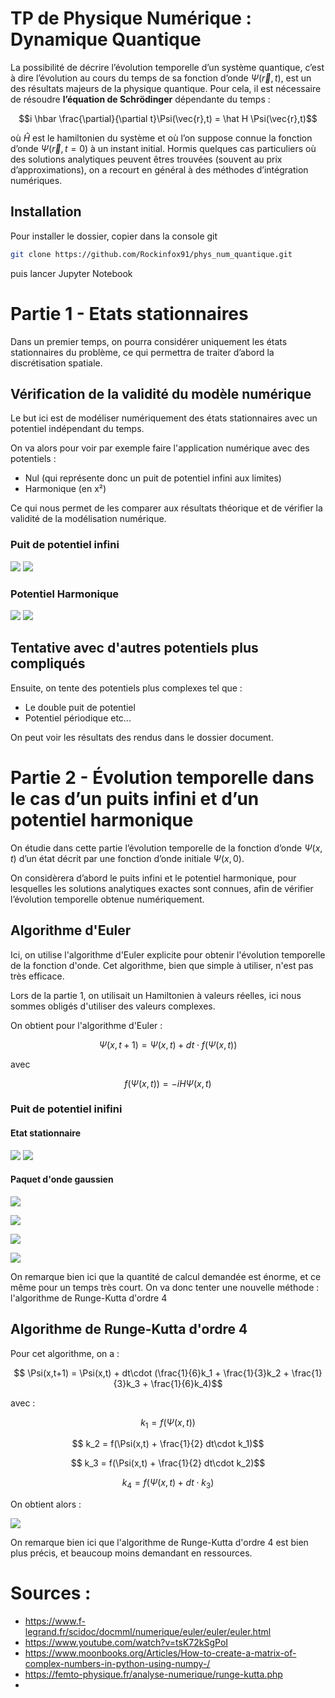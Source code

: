 # TP de Physique Numérique : Dynamique Quantique

La possibilité de décrire l’évolution temporelle d’un système quantique, c’est à dire l’évolution au cours du temps de sa fonction d’onde $\Psi(\vec{r}, t)$, est un des résultats majeurs de la physique quantique. Pour cela, il est nécessaire de résoudre **l’équation de Schrödinger** dépendante du temps :

$$i \hbar \frac{\partial}{\partial t}\Psi(\vec{r},t) = \hat H \Psi(\vec{r},t)$$

où $\hat{H}$ est le hamiltonien du système et où l’on suppose connue la fonction d’onde $\Psi(\vec{r}, t =0)$ à un instant initial. Hormis quelques cas particuliers où des solutions analytiques peuvent êtres trouvées (souvent au prix d’approximations), on a recourt en général à des méthodes d’intégration numériques.

## Installation 

Pour installer le dossier, copier dans la console git 
```sh
git clone https://github.com/Rockinfox91/phys_num_quantique.git
```

puis lancer Jupyter Notebook

# Partie 1 - Etats stationnaires

Dans un premier temps, on pourra considérer uniquement les états stationnaires du problème, ce qui permettra de traiter d’abord la discrétisation spatiale.

## Vérification de la validité du modèle numérique

Le but ici est de modéliser numériquement des états stationnaires avec un potentiel indépendant du temps.

On va alors pour voir par exemple faire l'application numérique avec des potentiels : 

- Nul (qui représente donc un puit de potentiel infini aux limites)
- Harmonique (en x²)

Ce qui nous permet de les comparer aux résultats théorique et de vérifier la validité de la modélisation numérique.

### Puit de potentiel infini

![](/docs/statio/psi_fonction_de_x_puit_infini_n100.png?raw=true)
![](/docs/statio/psi_fonction_de_x_puit_infini_n1000.png?raw=true)

### Potentiel Harmonique

![](/docs/statio/psi_fonction_de_x_harmonique_n100.png?raw=true)
![](/docs/statio/psi_fonction_de_x_harmonique_n1000.png?raw=true)

## Tentative avec d'autres potentiels plus compliqués

Ensuite, on tente des potentiels plus complexes tel que :

- Le double puit de potentiel
- Potentiel périodique
etc...

On peut voir les résultats des rendus dans le dossier document.

# Partie 2 - Évolution temporelle dans le cas d’un puits infini et d’un potentiel harmonique

On étudie dans cette partie l’évolution temporelle de la fonction d’onde $\Psi(x, t)$ d’un état décrit par une fonction d’onde initiale $\Psi(x, 0)$.

On considèrera d’abord le puits infini et le potentiel harmonique, pour lesquelles les solutions analytiques exactes sont connues, afin de vérifier l’évolution temporelle obtenue numériquement.

## Algorithme d'Euler

Ici, on utilise l'algorithme d'Euler explicite pour obtenir l'évolution temporelle de la fonction d'onde. Cet algorithme, bien que simple à utiliser, n'est pas très efficace.

Lors de la partie 1, on utilisait un Hamiltonien à valeurs réelles, ici nous sommes obligés d'utiliser des valeurs complexes.

On obtient pour l'algorithme d'Euler :

$$ \Psi(x,t+1) = \Psi(x,t) + dt\cdot f(\Psi(x,t)) $$

avec

$$ f(\Psi(x,t)) = -iH\Psi(x,t) $$

### Puit de potentiel inifini

#### Etat stationnaire

![](/docs/tempo/psi_fonction_de_x_euler_etat_statio0_m10000_duree_10.jpeg?raw=true)
![](/docs/tempo/psi_fonction_de_x_euler_etat_statio0_m100000_duree_10.jpeg?raw=true)

#### Paquet d'onde gaussien

![](/docs/tempo/psi_fonction_de_x_euler_gaussienne_m10000_duree_1000.jpeg?raw=true)

![](/docs/tempo/psi_fonction_de_x_euler_gaussienne_m10000_duree_2000.jpeg?raw=true)

![](/docs/tempo/psi_fonction_de_x_euler_gaussienne_m100000_duree_10000.jpeg?raw=true)

![](/docs/tempo/anim.gif?raw=true)

On remarque bien ici que la quantité de calcul demandée est énorme, et ce même pour un temps très court. On va donc tenter une nouvelle méthode : l'algorithme de Runge-Kutta d'ordre 4

## Algorithme de Runge-Kutta d'ordre 4

Pour cet algorithme, on a :

$$ \Psi(x,t+1) = \Psi(x,t) + dt\cdot (\frac{1}{6}k_1 + \frac{1}{3}k_2 + \frac{1}{3}k_3 + \frac{1}{6}k_4)$$

avec :

$$ k_1 = f(\Psi(x,t))$$

$$ k_2 = f(\Psi(x,t) + \frac{1}{2} dt\cdot k_1)$$

$$ k_3 = f(\Psi(x,t) + \frac{1}{2} dt\cdot k_2)$$

$$ k_4 = f(\Psi(x,t) + dt\cdot k_3)$$

On obtient alors :

![](/docs/tempo/anim_gauss_pot_nul_séparé.gif?raw=true)

On remarque bien ici que l'algorithme de Runge-Kutta d'ordre 4 est bien plus précis, et beaucoup moins
demandant en ressources.

# Sources : 

 - https://www.f-legrand.fr/scidoc/docmml/numerique/euler/euler/euler.html
 - https://www.youtube.com/watch?v=tsK72kSgPoI
 - https://www.moonbooks.org/Articles/How-to-create-a-matrix-of-complex-numbers-in-python-using-numpy-/
 - https://femto-physique.fr/analyse-numerique/runge-kutta.php
 - 
